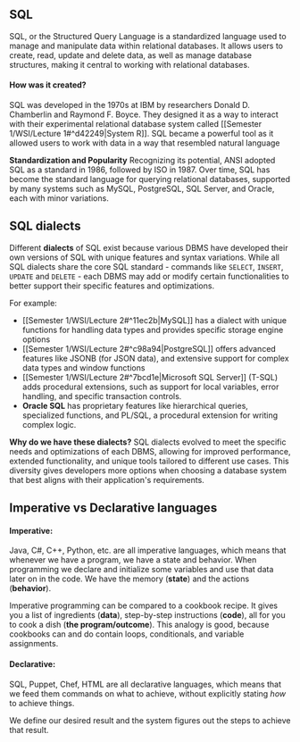 ## SQL
SQL, or the Structured Query Language is a standardized language used to manage and manipulate data within relational databases. It allows users to create, read, update and delete data, as well as manage database structures, making it central to working with relational databases.
#### How was it created?
SQL was developed in the 1970s at IBM by researchers Donald D. Chamberlin and Raymond F. Boyce. They designed it as a way to interact with their experimental relational database system called [[Semester 1/WSI/Lecture 1#^d42249|System R]]. SQL became a powerful tool as it allowed users to work with data in a way that resembled natural language

**Standardization and Popularity**
Recognizing its potential, ANSI adopted SQL as a standard in 1986, followed by ISO in 1987. Over time, SQL has become the standard language for querying relational databases, supported by many systems such as MySQL, PostgreSQL, SQL Server, and Oracle, each with minor variations.

## SQL dialects
Different **dialects** of SQL exist because various DBMS have developed their own versions of SQL with unique features and syntax variations. While all SQL dialects share the core SQL standard - commands like `SELECT`, `INSERT`, `UPDATE` and `DELETE` - each DBMS may add or modify certain functionalities to better support their specific features and optimizations.

For example:
+ [[Semester 1/WSI/Lecture 2#^11ec2b|MySQL]] has a dialect with unique functions for handling data types and provides specific storage engine options
+ [[Semester 1/WSI/Lecture 2#^c98a94|PostgreSQL]] offers advanced features like JSONB (for JSON data), and extensive support for complex data types and window functions
+ [[Semester 1/WSI/Lecture 2#^7bcd1e|Microsoft SQL Server]] (T-SQL) adds procedural extensions, such as support for local variables, error handling, and specific transaction controls.
+ **Oracle SQL** has proprietary features like hierarchical queries, specialized functions, and PL/SQL, a procedural extension for writing complex logic.

**Why do we have these dialects?**
SQL dialects evolved to meet the specific needs and optimizations of each DBMS, allowing for improved performance, extended functionality, and unique tools tailored to different use cases. This diversity gives developers more options when choosing a database system that best aligns with their application's requirements.

## Imperative vs Declarative languages
#### Imperative:
Java, C#, C++, Python, etc. are all imperative languages, which means that whenever we have a program, we have a state and behavior.
When programming we declare and initialize some variables and use that data later on in the code. We have the memory (**state**) and the actions (**behavior**).

Imperative programming can be compared to a cookbook recipe. It gives you a list of ingredients (**data**), step-by-step instructions (**code**), all for you to cook a dish (**the program/outcome**). This analogy is good, because cookbooks can and do contain loops, conditionals, and variable assignments.
#### Declarative:
SQL, Puppet, Chef, HTML are all declarative languages, which means that we feed them commands on what to achieve, without explicitly stating *how* to achieve things.

We define our desired result and the system figures out the steps to achieve that result.
